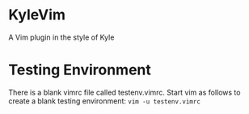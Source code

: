 # KyleVim
A Vim plugin in the style of Kyle

# Testing Environment

There is a blank vimrc file called testenv.vimrc.  Start vim as follows to create a blank testing environment: ``vim -u testenv.vimrc``

